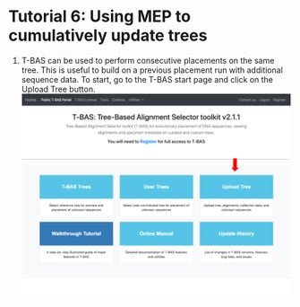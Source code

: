 # Tutorial 6: Using MEP to cumulatively update trees

1. T-BAS can be used to perform consecutive placements on the same tree. This is useful to build on a previous placement run with additional sequence data. To start, go to the T-BAS start page and click on the Upload Tree button.
![](images/tbas-tutorial6/Tutorial6.1.png)